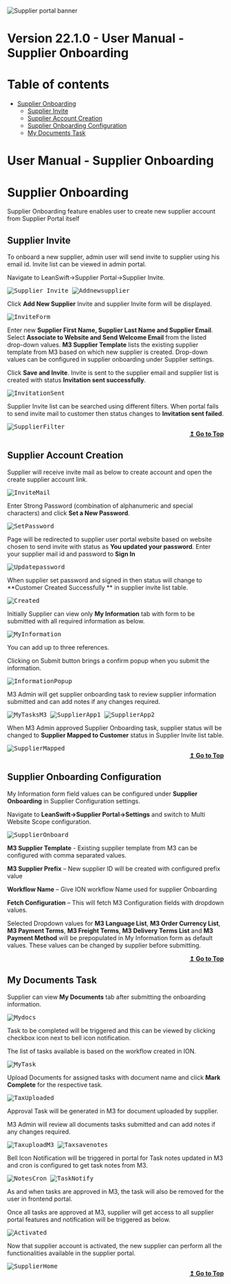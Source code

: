 ![Supplier portal banner](../../../../images/banner-supplier-portal.jpg)

# Version 22.1.0 - User Manual - Supplier Onboarding

# Table of contents

<div id=toc></div>

- [Supplier Onboarding](#supplier_onboarding)
 	- [Supplier Invite](#supplier_invite)	 
  - [Supplier Account Creation](#supplier_account_creation)	 
  - [Supplier Onboarding Configuration](#supplier_onboarding_configuration)
  - [My Documents Task](#my_documents_task)


# User Manual - Supplier Onboarding

<div id = "Supplier Onboarding"> </div> 

# Supplier Onboarding

Supplier Onboarding feature enables user to create new supplier account from Supplier Portal itself

<div id = "Supplier Invite"> </div> 

## Supplier Invite

To onboard a new supplier, admin user will send invite to supplier using his email id. Invite list can be viewed in admin portal.

Navigate to LeanSwift->Supplier Portal->Supplier Invite.


<kbd>
<kbd><img alt="Supplier_Invite" src="https://github.com/leanswift/leanswift.github.io/blob/SP-1272/supplierportal/src/images/usermanual/supplier-onboarding/SuuplierInvite.png"></kbd>
</kbd>
 
 
<kbd>
<kbd><img alt="Addnewsupplier" src="https://github.com/leanswift/leanswift.github.io/blob/SP-1272/supplierportal/src/images/usermanual/supplier-onboarding/AddNewSupplier.png"></kbd>
</kbd>

 
Click **Add New Supplier** Invite and supplier Invite form will be displayed.


<kbd>
<kbd><img alt="InviteForm" src="https://github.com/leanswift/leanswift.github.io/blob/SP-1272/supplierportal/src/images/usermanual/supplier-onboarding/SupplierInviteForm.png"></kbd>
</kbd>


Enter new **Supplier First Name, Supplier Last Name and Supplier Email**. Select **Associate to Website and Send Welcome Email** from the listed drop-down values.
**M3 Supplier Template** lists the existing supplier template from M3 based on which new supplier is created. Drop-down values can be configured in supplier onboarding under Supplier settings.

Click **Save and Invite**. Invite is sent to the supplier email and supplier list is created with status **Invitation sent successfully**.


<kbd>
<kbd><img alt="InvitationSent" src="https://github.com/leanswift/leanswift.github.io/blob/SP-1272/supplierportal/src/images/usermanual/supplier-onboarding/InvitationSent.png"></kbd>
</kbd>


Supplier Invite list can be searched using different filters. When portal fails to send invite mail to customer then status changes to **Invitation sent failed**.


<kbd>
<kbd><img alt="SupplierFilter" src="https://github.com/leanswift/leanswift.github.io/blob/SP-1272/supplierportal/src/images/usermanual/supplier-onboarding/SupplierFilters.png"></kbd>
</kbd>


<div align="right">
<b>
 <a href="#toc">↥ Go to Top</a>
</b>
</div>

<div id = "Supplier Account Creation"> </div> 

## Supplier Account Creation

Supplier will receive invite mail as below to create account and open the create supplier account link.


<kbd>
<kbd><img alt="InviteMail" src="https://github.com/leanswift/leanswift.github.io/blob/SP-1272/supplierportal/src/images/usermanual/supplier-onboarding/InviteSent.png"></kbd>
</kbd>


Enter Strong Password (combination of alphanumeric and special characters) and click **Set a New Password**.


<kbd>
<kbd><img alt="SetPassword" src="https://github.com/leanswift/leanswift.github.io/blob/SP-1272/supplierportal/src/images/usermanual/supplier-onboarding/SetPassword.png"></kbd>
</kbd>


Page will be redirected to supplier user portal website based on website chosen to send invite with status as **You updated your password**. Enter your supplier mail id and password to **Sign In**


<kbd>
<kbd><img alt="Updatepassword" src="https://github.com/leanswift/leanswift.github.io/blob/SP-1272/supplierportal/src/images/usermanual/supplier-onboarding/UpdatePassword.png"></kbd>
</kbd>


When supplier set password and signed in then status will change to **Customer Created Successfully ** in supplier invite list table.


<kbd>
<kbd><img alt="Created" src="https://github.com/leanswift/leanswift.github.io/blob/SP-1272/supplierportal/src/images/usermanual/supplier-onboarding/CustomerCreated.png"></kbd>
</kbd>


Initially Supplier can view only **My Information** tab with form to be submitted with all required information as below.


<kbd>
<kbd><img alt="MyInformation" src="https://github.com/leanswift/leanswift.github.io/blob/SP-1272/supplierportal/src/images/usermanual/supplier-onboarding/MyInformation.png"></kbd>
</kbd>


You can add up to three references.

Clicking on Submit button brings a confirm popup when you submit the information.


<kbd>
<kbd><img alt="InformationPopup" src="https://github.com/leanswift/leanswift.github.io/blob/SP-1272/supplierportal/src/images/usermanual/supplier-onboarding/InformationPopup.png"></kbd>
</kbd>


M3 Admin will get supplier onboarding task to review supplier information submitted and can add notes if any changes required.

<kbd>
<kbd><img alt="MyTasksM3" src="https://github.com/leanswift/leanswift.github.io/blob/SP-1272/supplierportal/src/images/usermanual/supplier-onboarding/MyTasksM3.png"></kbd>
</kbd>


<kbd>
<kbd><img alt="SupplierApp1" src="https://github.com/leanswift/leanswift.github.io/blob/SP-1272/supplierportal/src/images/usermanual/supplier-onboarding/SupplierApproval1.png"></kbd>
</kbd>


<kbd>
<kbd><img alt="SupplierApp2" src="https://github.com/leanswift/leanswift.github.io/blob/SP-1272/supplierportal/src/images/usermanual/supplier-onboarding/SupplierApproval2.png"></kbd>
</kbd>


When M3 Admin approved Supplier Onboarding task, supplier status will be changed to **Supplier Mapped  to Customer** status in Supplier Invite list table.


<kbd>
<kbd><img alt="SupplierMapped" src="https://github.com/leanswift/leanswift.github.io/blob/SP-1272/supplierportal/src/images/usermanual/supplier-onboarding/SupplierMappedtoCustomer.png"></kbd>
</kbd>


<div align="right">
<b>
 <a href="#toc">↥ Go to Top</a>
</b>
</div>

<div id = "Supplier Onboarding Configuration"> </div> 

## Supplier Onboarding Configuration

My Information form field values can be configured under **Supplier Onboarding** in Supplier Configuration settings.

Navigate to **LeanSwift->Supplier Portal->Settings** and switch to Multi Website Scope configuration.


<kbd>
<kbd><img alt="SupplierOnboard" src="https://github.com/leanswift/leanswift.github.io/blob/SP-1272/supplierportal/src/images/usermanual/supplier-onboarding/SupplierOnboarding.png"></kbd>
</kbd>


**M3 Supplier Template** - Existing supplier template from M3 can be configured with comma separated values.

**M3 Supplier Prefix** – New supplier ID will be created with configured prefix value

**Workflow Name** – Give ION workflow Name used for supplier Onboarding

**Fetch Configuration** – This will fetch M3 Configuration fields with dropdown values.

Selected Dropdown values for **M3 Language List**, **M3 Order Currency List**, **M3 Payment Terms**, **M3 Freight Terms**, **M3 Delivery Terms List** and **M3 Payment Method** will be prepopulated in My Information form as default values. These values can be changed by supplier before submitting.

<div align="right">
<b>
 <a href="#toc">↥ Go to Top</a>
</b>
</div>

<div id = "My Documents Task"> </div> 

## My Documents Task

Supplier can view **My Documents** tab after submitting the onboarding information.


<kbd>
<kbd><img alt="Mydocs" src="https://github.com/leanswift/leanswift.github.io/blob/SP-1272/supplierportal/src/images/usermanual/supplier-onboarding/MyDocuments.png"></kbd>
</kbd>


Task to be completed will be triggered and this can be viewed by clicking checkbox icon next to bell icon notification.

The list of tasks available is based on the workflow created in ION.


<kbd>
<kbd><img alt="MyTask" src="https://github.com/leanswift/leanswift.github.io/blob/SP-1272/supplierportal/src/images/usermanual/supplier-onboarding/MyTask.png"></kbd>
</kbd>


Upload Documents for assigned tasks with document name and click **Mark Complete** for the respective task.


<kbd>
<kbd><img alt="TaxUploaded" src="https://github.com/leanswift/leanswift.github.io/blob/SP-1272/supplierportal/src/images/usermanual/supplier-onboarding/TaxCertificateUpload.png"></kbd>
</kbd>


Approval Task will be generated in M3 for document uploaded by supplier.

M3 Admin will review all documents tasks submitted and can add notes if any changes required.


<kbd>
<kbd><img alt="TaxuploadM3" src="https://github.com/leanswift/leanswift.github.io/blob/SP-1272/supplierportal/src/images/usermanual/supplier-onboarding/TaxuploadedM3.png"></kbd>
</kbd>


<kbd>
<kbd><img alt="Taxsavenotes" src="https://github.com/leanswift/leanswift.github.io/blob/SP-1272/supplierportal/src/images/usermanual/supplier-onboarding/TaxCertificateSave.png"></kbd>
</kbd>


Bell Icon Notification will be triggered in portal for Task notes updated in M3 and cron is configured to get task notes from M3.


<kbd>
<kbd><img alt="NotesCron" src="https://github.com/leanswift/leanswift.github.io/blob/SP-1272/supplierportal/src/images/usermanual/supplier-onboarding/NotesCron.png"></kbd>
</kbd>


<kbd>
<kbd><img alt="TaskNotify" src="https://github.com/leanswift/leanswift.github.io/blob/SP-1272/supplierportal/src/images/usermanual/supplier-onboarding/TaskNoteNotification.png"></kbd>
</kbd>


As and when tasks are approved in M3, the task will also be removed for the user in frontend portal.

Once all tasks are approved at M3, supplier will get access to all supplier portal features and notification will be triggered as below.


<kbd>
<kbd><img alt="Activated" src="https://github.com/leanswift/leanswift.github.io/blob/SP-1272/supplierportal/src/images/usermanual/supplier-onboarding/SupplierActivatedNotification.png"></kbd>
</kbd>


Now that supplier account is activated, the new supplier can perform all the functionalities available in the supplier portal.


<kbd>
<kbd><img alt="SupplierHome" src="https://github.com/leanswift/leanswift.github.io/blob/SP-1272/supplierportal/src/images/usermanual/supplier-onboarding/SupplierHomePage.png"></kbd>
</kbd>


<div align="right">
<b>
 <a href="#toc">↥ Go to Top</a>
</b>
</div>


